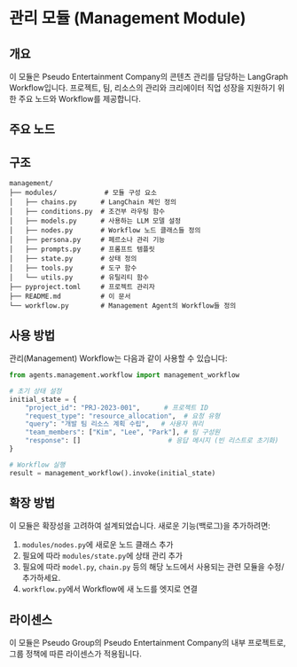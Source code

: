 # 관리 모듈 (Management Module)

## 개요

이 모듈은 Pseudo Entertainment Company의 콘텐츠 관리를 담당하는 LangGraph Workflow입니다. 프로젝트, 팀, 리소스의 관리와 크리에이터 직업 성장을 지원하기 위한 주요 노드와 Workflow를 제공합니다.

## 주요 노드

<!-- 노드에 대한 설명을 추가해주세요. -->

## 구조

```
management/
├── modules/            # 모듈 구성 요소
│   ├── chains.py      # LangChain 체인 정의
│   ├── conditions.py  # 조건부 라우팅 함수
│   ├── models.py      # 사용하는 LLM 모델 설정
│   ├── nodes.py       # Workflow 노드 클래스들 정의
│   ├── persona.py     # 페르소나 관리 기능
│   ├── prompts.py     # 프롬프트 템플릿
│   ├── state.py       # 상태 정의
│   ├── tools.py       # 도구 함수
│   └── utils.py       # 유틸리티 함수
├── pyproject.toml     # 프로젝트 관리자
├── README.md          # 이 문서
└── workflow.py        # Management Agent의 Workflow들 정의
```

## 사용 방법

관리(Management) Workflow는 다음과 같이 사용할 수 있습니다:

```python
from agents.management.workflow import management_workflow

# 초기 상태 설정
initial_state = {
    "project_id": "PRJ-2023-001",      # 프로젝트 ID
    "request_type": "resource_allocation",  # 요청 유형
    "query": "개발 팀 리소스 계획 수립",   # 사용자 쿼리
    "team_members": ["Kim", "Lee", "Park"], # 팀 구성원
    "response": []                      # 응답 메시지 (빈 리스트로 초기화)
}

# Workflow 실행
result = management_workflow().invoke(initial_state)
```

## 확장 방법

이 모듈은 확장성을 고려하여 설계되었습니다. 새로운 기능(백로그)을 추가하려면:

1. `modules/nodes.py`에 새로운 노드 클래스 추가
2. 필요에 따라 `modules/state.py`에 상태 관리 추가
3. 필요에 따라 `model.py`, `chain.py` 등의 해당 노드에서 사용되는 관련 모듈을 수정/추가하세요.
4. `workflow.py`에서 Workflow에 새 노드를 엣지로 연결

## 라이센스

이 모듈은 Pseudo Group의 Pseudo Entertainment Company의 내부 프로젝트로, 그룹 정책에 따른 라이센스가 적용됩니다.
